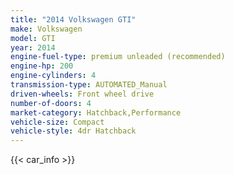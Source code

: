 ```yaml
---
title: "2014 Volkswagen GTI"
make: Volkswagen
model: GTI
year: 2014
engine-fuel-type: premium unleaded (recommended)
engine-hp: 200
engine-cylinders: 4
transmission-type: AUTOMATED_Manual
driven-wheels: Front wheel drive
number-of-doors: 4
market-category: Hatchback,Performance
vehicle-size: Compact
vehicle-style: 4dr Hatchback
---
```


{{< car_info >}}
